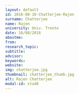 ```yaml
---
layout: default 
id: 2016-08-16-Chatterjee-Rajen
surname: Chatterjee
name: Rajen
university: Univ. Trento
date: 16/08/2016
aboutme: 
from: 
research_topic: 
subtitle: 
advisor: 
keywords: 
website: 
img: chatterjee.jpg
thumbnail: chatterjee_thumb.jpg
alt: Rajen Chatterjee
modal-id: stud8
---
```

